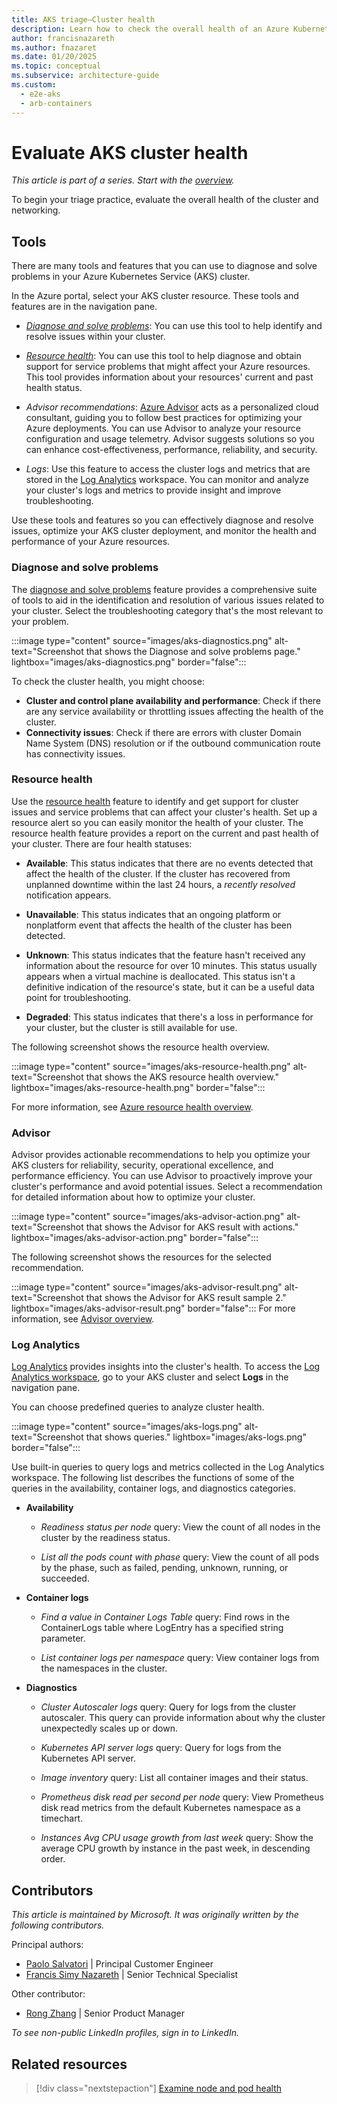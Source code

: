 ```yaml
---
title: AKS triage—Cluster health
description: Learn how to check the overall health of an Azure Kubernetes Service (AKS) cluster, as part of a triage step for AKS clusters.
author: francisnazareth
ms.author: fnazaret
ms.date: 01/20/2025
ms.topic: conceptual
ms.subservice: architecture-guide
ms.custom:
  - e2e-aks
  - arb-containers
---
```


# Evaluate AKS cluster health

*This article is part of a series. Start with the [overview](aks-triage-practices.md).*

To begin your triage practice, evaluate the overall health of the cluster and networking.

## Tools

There are many tools and features that you can use to diagnose and solve problems in your Azure Kubernetes Service (AKS) cluster.

In the Azure portal, select your AKS cluster resource. These tools and features are in the navigation pane.

- [*Diagnose and solve problems*](/azure/aks/aks-diagnostics): You can use this tool to help identify and resolve issues within your cluster.

- [*Resource health*](/azure/service-health/resource-health-overview): You can use this tool to help diagnose and obtain support for service problems that might affect your Azure resources. This tool provides information about your resources' current and past health status.
- *Advisor recommendations*: [Azure Advisor](/azure/advisor/advisor-overview) acts as a personalized cloud consultant, guiding you to follow best practices for optimizing your Azure deployments. You can use Advisor to analyze your resource configuration and usage telemetry. Advisor suggests solutions so you can enhance cost-effectiveness, performance, reliability, and security.
- *Logs*: Use this feature to access the cluster logs and metrics that are stored in the [Log Analytics](/azure/azure-monitor/logs/log-analytics-overview) workspace. You can monitor and analyze your cluster's logs and metrics to provide insight and improve troubleshooting.

Use these tools and features so you can effectively diagnose and resolve issues, optimize your AKS cluster deployment, and monitor the health and performance of your Azure resources.

### Diagnose and solve problems

The [diagnose and solve problems](/azure/aks/aks-diagnostics) feature provides a comprehensive suite of tools to aid in the identification and resolution of various issues related to your cluster. Select the troubleshooting category that's the most relevant to your problem.

:::image type="content" source="images/aks-diagnostics.png" alt-text="Screenshot that shows the Diagnose and solve problems page." lightbox="images/aks-diagnostics.png" border="false":::

To check the cluster health, you might choose:

- **Cluster and control plane availability and performance**: Check if there are any service availability or throttling issues affecting the health of the cluster.
- **Connectivity issues**: Check if there are errors with cluster Domain Name System (DNS) resolution or if the outbound communication route has connectivity issues.

### Resource health

Use the [resource health](/azure/service-health/resource-health-overview) feature to identify and get support for cluster issues and service problems that can affect your cluster's health. Set up a resource alert so you can easily monitor the health of your cluster. The resource health feature provides a report on the current and past health of your cluster. There are four health statuses:

- **Available**: This status indicates that there are no events detected that affect the health of the cluster. If the cluster has recovered from unplanned downtime within the last 24 hours, a *recently resolved* notification appears.

- **Unavailable**: This status indicates that an ongoing platform or nonplatform event that affects the health of the cluster has been detected.
- **Unknown**: This status indicates that the feature hasn't received any information about the resource for over 10 minutes. This status usually appears when a virtual machine is deallocated. This status isn't a definitive indication of the resource's state, but it can be a useful data point for troubleshooting.
- **Degraded**: This status indicates that there's a loss in performance for your cluster, but the cluster is still available for use.

The following screenshot shows the resource health overview.

:::image type="content" source="images/aks-resource-health.png" alt-text="Screenshot that shows the AKS resource health overview." lightbox="images/aks-resource-health.png" border="false":::

For more information, see [Azure resource health overview](/azure/service-health/resource-health-overview).

### Advisor

Advisor provides actionable recommendations to help you optimize your AKS clusters for reliability, security, operational excellence, and performance efficiency. You can use Advisor to proactively improve your cluster's performance and avoid potential issues. Select a recommendation for detailed information about how to optimize your cluster.

:::image type="content" source="images/aks-advisor-action.png" alt-text="Screenshot that shows the Advisor for AKS result with actions." lightbox="images/aks-advisor-action.png" border="false":::

The following screenshot shows the resources for the selected recommendation.

:::image type="content" source="images/aks-advisor-result.png" alt-text="Screenshot that shows the Advisor for AKS result sample 2." lightbox="images/aks-advisor-result.png" border="false":::
For more information, see [Advisor overview](/azure/advisor/advisor-overview).

### Log Analytics

[Log Analytics](/azure/azure-monitor/logs/log-analytics-overview) provides insights into the cluster's health. To access the [Log Analytics workspace](/azure/aks/monitor-aks#resource-logs), go to your AKS cluster and select **Logs** in the navigation pane.

You can choose predefined queries to analyze cluster health.

:::image type="content" source="images/aks-logs.png" alt-text="Screenshot that shows queries." lightbox="images/aks-logs.png" border="false":::

Use built-in queries to query logs and metrics collected in the Log Analytics workspace. The following list describes the functions of some of the queries in the availability, container logs, and diagnostics categories.

- **Availability**
  - *Readiness status per node* query: View the count of all nodes in the cluster by the readiness status.
  
  - *List all the pods count with phase* query: View the count of all pods by the phase, such as failed, pending, unknown, running, or succeeded.

- **Container logs**
  - *Find a value in Container Logs Table* query: Find rows in the ContainerLogs table where LogEntry has a specified string parameter.
  
  - *List container logs per namespace* query: View container logs from the namespaces in the cluster.
- **Diagnostics**
  - *Cluster Autoscaler logs* query: Query for logs from the cluster autoscaler. This query can provide information about why the cluster unexpectedly scales up or down.
  
  - *Kubernetes API server logs* query: Query for logs from the Kubernetes API server.
  - *Image inventory* query: List all container images and their status.
  - *Prometheus disk read per second per node* query: View Prometheus disk read metrics from the default Kubernetes namespace as a timechart.
  - *Instances Avg CPU usage growth from last week* query: Show the average CPU growth by instance in the past week, in descending order.

## Contributors

*This article is maintained by Microsoft. It was originally written by the following contributors.*

Principal authors:

- [Paolo Salvatori](https://www.linkedin.com/in/paolo-salvatori) | Principal Customer Engineer
- [Francis Simy Nazareth](https://www.linkedin.com/in/francis-simy-nazereth-971440a) | Senior Technical Specialist

Other contributor:

- [Rong Zhang](https://www.linkedin.com/in/rong-zhang-7335561a) | Senior Product Manager

*To see non-public LinkedIn profiles, sign in to LinkedIn.*

## Related resources

> [!div class="nextstepaction"]
> [Examine node and pod health](aks-triage-node-health.md)
